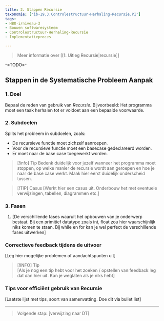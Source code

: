 ```yaml
---
title: 2. Stappen Recursie
taxonomie: ['ib-19.3.Controlestructuur-Herhaling-Recursie.PI']
tags:
- HBO-i/niveau-3
- Bouwen softwaresysteem
- Controlestructuur-Herhaling-Recursie
- Implementatieproces

---
```


> Meer informatie over [[1. Uitleg Recursie|recursie]]

-=TODO=-
## Stappen in de Systematische Probleem Aanpak
### 1. Doel
Bepaal de reden van gebruik van *Recursie*. Bijvoorbeeld: Het programma moet een taak herhalen tot er voldoet aan een bepaalde voorwaarde.

### 2. Subdoelen
Splits het probleem in subdoelen, zoals:
* De recursieve functie moet zichzelf aanroepen.
* Voor de recursieve functie moet een basecase gedeclareerd worden.
* Er moet naar de base case toegewerkt worden.

> [!info] Tip 
> Bedenk duidelijk voor jezelf wanneer het programma moet stoppen, op welke manier de recursie wordt aan geroepen en hoe je naar de base case werkt. Maak hier eerst duidelijk onderscheid tussen.

>[!TIP] Casus
> [Werkt hier een casus uit. Onderbouw het met eventuele verwijzingen, tabellen, diagrammen etc.]

### 3. Fasen
1. [De verschillende fases waaruit het opbouwen van je onderwerp bestaat. Bij een primitief datatype zoals int, float zou hier waarschijnlijk niks komen te staan. Bij while en for kan je wel perfect de verschillende fases uitwerken]

### Correctieve feedback tijdens de uitvoer
[Leg hier mogelijke problemen of aandachtspunten uit]

> [!INFO] Tip  
> [Als je nog een tip hebt voor het zoeken / opstellen van feedback leg dat dan hier uit. Kan je weglaten als je niks hebt]

### Tips voor efficiënt gebruik van Recursie
[Laatste lijst met tips, soort van samenvatting. Doe dit via bullet list]

---

> Volgende stap: [verwijzing naar DT]
